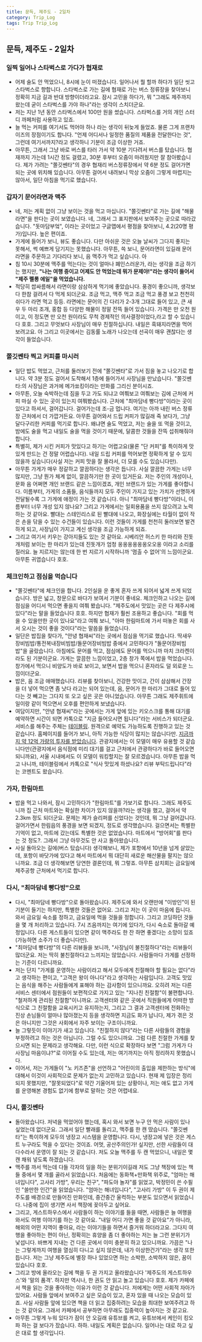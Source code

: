 ```yaml
---
title: 문득, 제주도 - 2일차
category: Trip_Log
tags: Trip Trip_Log
---
```


## 문득, 제주도 - 2일차

### 일찍 일어나 스타벅스로 가다가 협재로

- 어제 술도 안 먹었으니, 8시에 눈이 떠졌습니다. 일어나서 뭘 할까 하다가 일단 씻고 스타벅스로 향합니다. 스타벅스로 가는 길에 협재로 가는 버스 정류장을 찾아보니 정확히 지금 길과 반대 방향이더라고요. 잠시 고민을 하다가, 뭐 "그래도 제주까지 왔는데 굳이 스타벅스를 가야 하나"라는 생각이 스치더군요. 
- 저는 지난 1년 동안 스타벅스에서 100만 원을 썼습니다. 스타벅스를 거의 개인 스터디 까페처럼 사용하고 있죠.
- 늘 먹는 커피를 여기서도 먹어야 하나 라는 생각이 뒤늦게 들었죠. 물론 그게 프랜차이즈의 장점이기도 합니다. "언제 어디서나 일정한 품질의 제품을 전달한다는 것", 그런데 여기서까지?라고 생각하니 기분이 조금 이상한 거죠. 
- 아무튼, 그래서 그냥 바로 버스를 타러 가서 약 10분 기다려서 버스를 탔습니다. 협재까지 가는데 1시간 정도 걸렸고, 30분 후부터 오줌이 마려웠지만 잘 참아봤습니다. 제가 가려는 "쫄깃쎈타"의 경우 협재리 버스정류장에서 약 6분 정도 걸어가면 되는 곳에 위치해 있습니다. 아무튼 걸어서 내려보니 막상 오줌이 그렇게 마렵지는 않아서, 일단 아침을 먹기로 했습니다. 

### 갑자기 문어라면과 맥주

- 네, 저는 계획 없이 그냥 보이는 것을 먹고 마십니다. "쫄깃쎈타"로 가는 길에 "해물라면"을 판다는 곳이 보였습니다. 네, 그래서 그 표지판에서 보여주는 곳으로 따라갔습니다. "돗마담부엌", 이라는 곳이었고 구글맵에서 평점을 찾아보니, 4.2(20명 평가)입니다. 높은 편이죠. 
- 가게에 들어가 보니, 뷰도 좋습니다. 다만 아쉬운 것은 오늘 날씨가 그다지 좋지는 못해서, 썩 예쁘게 담기지는 못했습니다. 아무튼, 쓱 보니, 문어라면이 있길래 문어라면을 주문하고 기다리다 보니, 음 맥주가 먹고 싶습니다. 아
- 침 10시 30분에 맥주를 먹는다는 것이 얼마나 폐인스러운가, 라는 생각을 조금 하기는 했지만, **"나는 여행 중이고 어제도 안 먹었는데 뭐가 문제야!"라는 생각이 들어서 "제주 펠롱 에일"을 먹었습니다.** 
- 적당히 쌉싸름해서 라면이랑 삼삼하게 먹기에 좋았습니다. 풍경이 좋으니까, 생각보다 한참 걸려서 다 먹게 되더군요. 조금 먹고, 맥주 먹고 조금 먹고 풍경 보고 천천히 쉬다가 라면 먹고 등등. 라면에는 문어의 긴 다리가 2-3개 그대로 들어 있고, 큰 새우 두 마리 조개, 홍합 등 다양한 해물이 정말 잔뜩 들어 있습니다. 가격은 만 오천 원이고, 이 정도면 만 오천 원이라도 무척 경제적인 의사결정이었다,라고 할 수 있습니다 호호. 그리고 무엇보다 사장님이 매우 친절하십니다. 내일은 흑돼지라면을 먹어보려고요. 아 그리고 이곳에서는 김동률 노래가 나오는데 선곡이 매우 괜찮다는 생각이 들었습니다. 

### 쫄깃쎈타 찍고 커피를 마시러

- 일단 밥도 먹었고, 근처를 둘러보기 전에 "쫄깃쎈타"로 가서 짐을 놓고 나오기로 합니다. 약 3분 정도 걸어서 도착해서 1층에 들어가서 사장님을 만났습니다. "쫄깃쎈타:의 사장님은 과거에 메가쑈킹이라는 만화를 그리신 분이시죠. 
- 아무튼, 오늘 숙박하는데 짐을 두고 가도 되냐고 여쭤보고 여쭤보는 김에 근처에 커피 마실 수 있는 곳이 있는지 여쭤봤습니다. 근처에 "최마담네 빵다방"이라는 곳이 있다고 하셔서, 걸어갑니다. 걸어가는데 조-금 멉니다. 여기는 아까 내린 버스 정류장 근처에서 더 가깝거든요. 아무튼 걸어와서 드립 커피가 많길래 죽 보다가, 그냥 달다구리한 커피를 먹기로 합니다. 왜냐면 술도 먹었고, 저는 술을 또 먹을 것이고, 밤에도 술을 먹고 내일도 술을 먹을 것이기 때문에, 달콤한 것들을 잔뜩 섭취해줘야 합니다.
- 특별히, 제가 시킨 커피가 맛있다고 하기는 어렵고요(물론 "단 커피"를 특이하게 맛있게 만드는 건 정말 어렵습니다). 내일 드립 커피를 먹어보면 정확하게 알 수 있지 않을까 싶습니다(사실 저는 커피 맛을 잘 몰라서, 더 모를 수도 있습니다만). 
- 아무튼 가게가 매우 정갈하고 깔끔하다는 생각은 듭니다. 사실 깔끔한 가게는 너무 많지만, 그냥 뭔가 체계 없이, 깔끔하기만 한 곳이 있거든요. 저는 주인의 개성이나, 문화 음 어쩌면 개인 브랜드 같은 느낌이겠죠, 개인 브랜드가 있는 가게를 좋아합니다. 이름부터, 가게의 소품들, 음식들까지 모두 주인이 가지고 있는 가치가 선명하게 전달될수록 그 가게에 애정이 가는 것 같습니다. 아니 "최마담네 빵다방"이라니, 이름부터 너무 개성 있지 않나요? 그리고 가게에서는 일회용품을 쓰지 않으려고 노력하는 것 같아요. 빨대는 스테인리스로 된 빨대에 나오고, 화장실에는 타월이 없이 작은 손을 닦을 수 있는 수건들이 있습니다. 이런 것들이 가게를 천천히 둘러보면 발견하게 되고, 사장님이 가지고 계신 생각을 조금 가능하게 되죠.
- 그리고 여기서 키우는 강아지들도 있는 것 같아요. 시베리안 허스키 한 마리와 진돗개처럼 보이는 한 마리가 있는데 진돗개가 엄청 옹옹옹옹옹옹오오옹 이라고 소리를 질러요. 늘 지르지는 않는데 한 번 지르기 시작하니까 '멈출 수 없어'의 느낌이군요. 아무튼 귀엽습니다 호호.

### 체크인하고 점심을 먹습니다

- "쫄깃쎈타"에 체크인을 합니다. 2인실을 운 좋게 혼자 쓰게 되어서 넓게 쓰게 되었습니다. 방은 넓고, 창문으로 바다가 보여서 기분이 좋네요. 체크인하고 나오는 길에 점심을 어디서 먹으면 좋을지 여쭤 봤습니다. "제주도에서 맛있는 곳은 다 제주시에 있다"라는 말을 들었습니다 호호. 하지만 협재가 훨씬 조용하고 좋습니다. "회를 먹을 수 있을만한 곳이 있나요"라고 여쭤 보니, "아마 한림마트에 가서 떠놓은 회를 사서 오시는 것이 좋을 것이다"라는 말씀을 들었습니다. 
- 일단은 밥집을 찾다가, "안녕 협재씨"라는 곳에서 점심을 먹기로 했습니다. 딱새우장비빔밥/통전복내장비빔밥/돌문어장비빔밥 중에서 고민하다가 "돌문어장비빔밥"을 골랐습니다. 아침에도 문어를 먹고, 점심에도 문어를 먹으니까 마치 크라켄이라도 된 기분이군요. 가게는 깔끔한 느낌이었고, 2층 창가 쪽에서 밥을 먹었습니다. 창가에서 먹으니 비양도가 바로 보이고, 보면서 밥을 먹으니 혼자라도 덜 외로운 느낌이더군요. 
- 밥은, 음 조금 애매했습니다. 리뷰를 찾아보니, 건강한 맛이고, 간이 삼삼해서 간장을 더 넣어 먹으면 좀 낫다 라고는 되어 있는데, 음, 문어가 한 마리가 그대로 들어 있다는 것 빼고는 그다지 또 오고 싶은 곳은 아니었습니다. 아무튼 그래도 제주휘트에일이랑 같이 먹으면서 오후를 편안하게 보냈습니다. 
- 여담이지만, "안녕 협재씨"라는 곳에서는 가게 앞에 있는 키오스크를 통해 대기를 예약하면 시간이 되면 카톡으로 "지금 들어오시면 됩니다"라는 서비스가 되더군요. 서비스를 해주는 주체는 [테이블링](https://www.tabling.co.kr/). 원격으로 예약도 가능하도록 진행하고 있는 것 같습니다. 홈페이지를 들어가 보니, 아직 가능한 식당이 많지는 않습니다만. [지금까지 약 12억 가량의 투자를 받았습니다](https://thevc.kr/Mealant). 관광지에서는 이 모델이 매우 유용할 것 같습니다만(관광지에서 음식점에 미리 대기를 걸고 근처에서 관광하다가 바로 들어오면 되니까요), 서울 시내에서도 이 모델이 워킹할지는 잘 모르겠습니다. 아무튼 밥을 먹고 나니까, 테이블링에서 카톡으로 "식사 맛있게 하셨나요? 리뷰 부탁드립니다"라는 코멘트도 왔습니다. 

### 가자, 한림마트

- 밥을 먹고 나와서, 잠시 고민하다가 "한림마트"를 가보기로 합니다. 그래도 제주도니까 집 근처 마트와는 확실한 차이가 있지 않을까?라는 생각을 했고, 걸어서 약 2.3km 정도 되더군요. 문제는 제가 슬리퍼를 신었다는 것인데, 뭐 그냥 걸어갑니다. 걸어가면서 한림읍의 풍경을 보면 되겠지, 정도로 생각했습니다. 걸으면서는 특별한 기억이 없고, 마트에 갔는데도 특별한 것은 없었습니다. 마트에서 "방어회"를 판다는 것 정도?. 그래서 그냥 아무것도 안 사고 돌아왔습니다. 
- 사실 돌아오는 길에(버스 탔습니다) 생각해보니, 제가 포항에서 10년을 넘게 살았는데, 포항이 바닷가에 있다고 해서 마트에서 뭐 대단히 새로운 해산물을 팔지는 않으니까요. 조금 더 생각해보면 당연한 결론인데, 뭐 그렇죠. 아무튼 삼치회는 금요일에 제주공항 근처에서 먹기로 합니다.

### 다시, "최마담네 빵다방"으로 

- 다시, "최마담네 빵다방"으로 돌아왔습니다. 제주도에 와서 오랜만에 "이방인"이 된 기분이 들기는 하지만, 특별한 것들은 없어요. 그리고 저는 이 곳이 마음에 듭니다. 와서 금요일 숙소를 정하고, 금요일에 먹을 것들을 정합니다. 그리고 코딩하던 것들을 몇 개 처리하고 있습니다. 7시 즈음까지는 여기에 있다가, 다시 숙소로 돌아갈 예정입니다. 다른 게스트들이 있으면 같이 맥주라도 한 잔 하면 좋겠다는 소망이 있죠(가능하면 소주가 더 좋습니다만).
- "최마담네 빵다방"의 다른 리뷰들을 보니까, "사장님이 불친절하다"라는 리뷰들이 많더군요. 저는 딱히 불친절하다고 느끼지는 않았습니다. 사람들마다 가게를 선정하는 기준이 다르니까요. 
- 저는 단지 "가게를 운영하는 사람이라고 해서 모두에게 친절해야 할 필요는 없다"라고 생각하는 편이고, "고객은 왕이 아니다"라고 생각하는 사람입니다. 고객도 맛있는 음식을 해주는 사람들에게 표해야 하는 감사함이 있으니까요. 오히려 저는 다른 서비스 센터에서 점원들이 보편적으로 가지고 있는 "지나친 친절함"이 불편합니다. "철저하게 관리된 친절함"이니까요. 고객센터와 같은 곳에서 직원들에게 어떠한 방식으로 그 친절함을 교육시키고 유지하는지, 그리고 그 결과 고객센터에 전화하는 진상 손님들이 얼마나 많아졌는지 등을 생각하면 지금도 화가 납니다, 제가 겪은 것은 아니지만 그것은 사회에서 자주 보이는 구조이니까요. 
- 늘 그렇듯이  이야기가 새고 있습니다. "친절하지 않다"라는 다른 사람들의 경험을 부정하려고 하는 것은 아닙니다. 그럴 수도 있으니까요. 그럼 다른 친절한 가게를 찾으시면 되는 문제라고 생각해요. 다만, 이런 식으로 확장하다 보면 "그럼 가게가 다 사장님 마음이냐?"로 이어질 수도 있는데, 저는 여기까지는 아직 정리하지 못했습니다. 
- 이어서, 저는 가게들이 "노 키즈존"을 선언하고 "어린이의 출입을 제한하는 방식"에 대해서 이것이 사회적으로 문제가 없는지 고민하고 있습니다. 현재 제 입장은 정리되지 못했지만, "잘못되었다"로 약간 기울어져 있는 상황이나, 저는 애도 없고 가게를 운영해본 경험도 없기에 함부로 말하는 것은 어렵네요. 

### 다시, 쫄깃쎈타

- 돌아왔습니다. 저녁을 먹었어야 했는데, 혹시 와서 보면 누구 안 먹은 사람이 있나 싶었는데 없더군요. 그래서 일단 빨래를 돌리고, 맥주를 한 캔 땄습니다. "쫄깃쎈타"는 특이하게 모두의 냉장고 시스템을 운영합니다. 다시, 냉장고에 넣은 것은 게스트 누구라도 먹을 수 있다는 것이죠. 어멋, 공산주의인가! 싶지만, 선한 사람들이 대다수라서 운영이 잘 되는 것 같습니다. 저도 오늘 맥주를 두 캔 먹었으니, 내일은 몇 캔 채워 넣도록 하겠습니다. 
- 맥주를 까서 먹는데 다들 각자의 일을 하는 분위기이길래 저도 그냥 책장에 있는 책들 중에서 몇 개를 골라서 읽었습니다. 처음에는 동화책+만화책 위주로, "엄마는 해녀입니다", 고사리 가방", 우리는 친구", "파도야 놀자"를 읽었고, 박정민이 쓴 수필인 "쓸만한 인간"을 읽었습니다. "엄마는 해녀입니다", "고사리 가방" 이 두 권이 제주도를 배경으로 만들어진 만화인데, 중간중간 울컥하는 부분도 있으면서 읽었습니다. 나중에 집이 생기면 사서 책장에 꽂아두고 싶어요. 
- 그리고, 게스트하우스에서 사람들이 하는 이야기를 들을 때면, 사람들은 늘 여행을 와서도 여행 이야기를 하는 것 같아요. "내일 어디 가면 좋을 것 같아요"가 아니라, 해외의 어떤 지역이 좋아요, 라는 이야기들을 하면서 즐거워 하더라고요. 그다지 여행을 좋아하는 편이 아닌, 정확히는 휴양을 좀 더 좋아하는 저는 늘 그런 분위기가 낯섭니다. 바쁘게 지내는 건 다른 곳에서 이미 충분히 하고 있으니까요. 가끔은 "나는 그렇게까지 여행을 열심히 다니고 싶지 않은데, 내가 이상한건가"라는 생각 또한 듭니다. 저는 그냥 제주도에 별장 하나 있었으면 하는 소박한, 소박하지 않은, 꿈이 있습니다 호호.
- 그리고 방에 올라오는 길에 책을 두 권 가지고 올라왔습니다 '제주도의 게스트하우스'와 '말의 품격'. 하지만 역시나, 한 권도 안 읽고 놀고 있습니다 호호. 제가 카페에서 책을 읽는 것을 좋아하는 이유가 이런 것 같습니다. 저에게는 어떤 사회적 자아가 있어요. 사람들 앞에서 보여주고 싶은 모습이 있고, 혼자 있을 때 나오는 모습이 있죠. 사실 사람들 앞에 있으면 책을 더 읽고 집중하려는 모습을 최대한 보여주려고 하는 것 같아요. 그래서 카페에서 공부하면 아무래도 집중력이 높아지는 것 같고요. 
- 아무튼 그렇게 누워 있다가 잠이 안 오길래 유튜브를 켜고, 유튜브에서 케인이 킹오파 하는 걸 보다가 잤습니다. 하하. 내일도 계획은 없습니다. 일어나는 대로 하고 싶은 대로 할 생각입니다.
